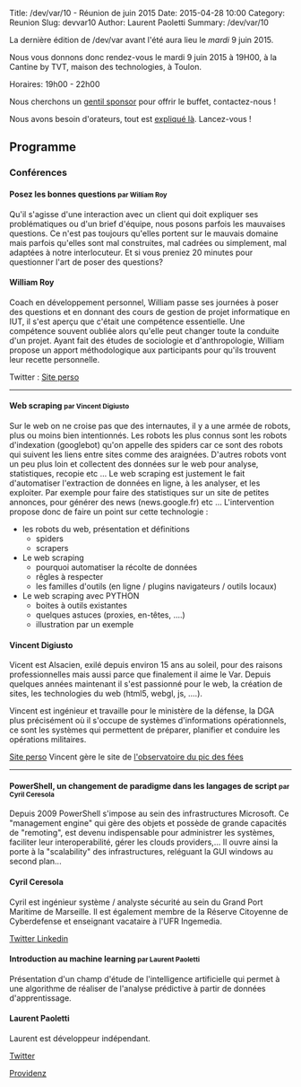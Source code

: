 Title: /dev/var/10 - Réunion de juin 2015
Date: 2015-04-28 10:00
Category: Reunion
Slug: devvar10
Author: Laurent Paoletti
Summary: /dev/var/10


La dernière édition de /dev/var avant l'été aura lieu le *mardi* 9 juin 2015.

Nous vous donnons donc rendez-vous le mardi 9 juin 2015 à 19H00, à la Cantine by TVT, maison des technologies, à Toulon.

Horaires: 19h00 - 22h00

Nous cherchons un [gentil sponsor](/pages/sponsoriser.html) pour offrir le buffet, contactez-nous !

Nous avons besoin d'orateurs, tout est [expliqué là](pages/participer.html). Lancez-vous !





## Programme

### Conférences

####  Posez les bonnes questions <small>par William Roy</small>


Qu'il s'agisse d'une interaction avec un client qui doit expliquer ses problématiques ou d'un brief d'équipe, nous posons parfois les mauvaises questions. Ce n'est pas toujours qu'elles portent sur le mauvais domaine mais parfois qu'elles sont mal construites, mal cadrées ou simplement, mal adaptées à notre interlocuteur. Et si vous preniez 20 minutes pour questionner l'art de poser des questions?

<h4 class='subheader'>William Roy</h4>

Coach en développement personnel, William passe ses journées à poser des questions et en donnant des cours de gestion de projet informatique en IUT, il s'est
 aperçu que c'était une compétence essentielle. Une compétence souvent oubliée alors qu'elle peut changer toute la conduite d'un projet.
  Ayant fait des études de sociologie et d'anthropologie, William propose un apport méthodologique aux participants pour qu'ils trouvent leur recette personnelle.

Twitter :  [Site perso](http://www.williamroy.fr)

<hr>

####  Web scraping <small>par Vincent Digiusto</small>


Sur le web on ne croise pas que des internautes, il y a une armée de robots, plus ou moins bien intentionnés.
Les robots les plus connus sont les robots d'indexation (googlebot) qu'on appelle des spiders car ce sont des robots qui suivent les liens entre sites comme des araignées. D'autres robots vont un peu plus loin et collectent des données sur le web pour analyse, statistiques, recopie etc ...
Le web scraping est justement le fait d'automatiser l'extraction de données en ligne, à les analyser, et les exploiter. Par exemple pour faire des statistiques sur un site de petites annonces, pour générer des news (news.google.fr) etc ...
L'intervention propose donc de faire un point sur cette technologie :

- les robots du web, présentation et définitions
    - spiders
    - scrapers
- Le web scraping
    - pourquoi automatiser la récolte de données
    - rêgles à respecter
    - les familles d'outils (en ligne / plugins navigateurs / outils locaux)
- Le web scraping avec PYTHON
    - boites à outils existantes
    - quelques astuces (proxies, en-têtes, ....)
    - illustration par un exemple

<h4 class='subheader'>Vincent Digiusto</h4>


Vicent est Alsacien, exilé depuis environ 15 ans au soleil, pour des raisons professionnelles mais aussi parce que finalement il aime le Var.
Depuis quelques années maintenant il s'est passionné pour le web, la création de sites, les technologies du web (html5, webgl, js, ....).


Vincent est ingénieur et travaille pour le ministère de la défense, la DGA plus précisément où il s'occupe de systèmes d'informations opérationnels,
 ce sont les systèmes qui permettent de préparer, planifier et conduire les opérations militaires.

[Site perso](http://www.idsortie.fr) Vincent gère le site de [l'observatoire du pic des fées](http://astrosurf.com/opf)

<hr>

####  PowerShell, un changement de paradigme dans les langages de script <small>par Cyril Ceresola</small>

Depuis 2009 PowerShell s'impose au sein des infrastructures Microsoft. Ce "management engine" qui gère des objets et possède de grande capacités de "remoting",
est devenu indispensable pour administrer les systèmes, faciliter leur interoperabilité, gérer les clouds providers,...
Il ouvre ainsi la porte à la "scalability" des infrastructures, reléguant la GUI windows au second plan...

<h4 class='subheader'>Cyril Ceresola </h4>
Cyril est ingénieur système / analyste sécurité au sein du Grand Port Maritime de Marseille.
Il est également membre de la Réserve Citoyenne de Cyberdefense et enseignant vacataire à l'UFR Ingemedia.

[Twitter ](http://twitter.com/cceresola)
[Linkedin ]( http://fr.linkedin.com/pub/cyril-ceresola/1a/133/276)

####  Introduction au machine learning <small>par Laurent Paoletti</small>

Présentation d'un champ d'étude de l'intelligence artificielle qui permet à une algorithme de réaliser de l'analyse prédictive à partir de données
d'apprentissage.

<h4 class='subheader'>Laurent Paoletti </h4>

Laurent est développeur indépendant.

[Twitter](http://twitter.com/providenz)

[Providenz ](http://providenz.fr)


